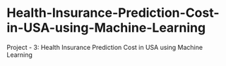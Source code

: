 # Health-Insurance-Prediction-Cost-in-USA-using-Machine-Learning
Project - 3: Health Insurance Prediction Cost in USA using Machine Learning
